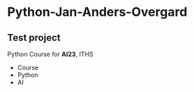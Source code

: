 # Python-Jan-Anders-Overgard

## Test project

Python Course for **AI23**, ITHS

- Course
- Python
- AI 
